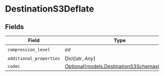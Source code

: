 # DestinationS3Deflate


## Fields

| Field                                                                                | Type                                                                                 | Required                                                                             | Description                                                                          |
| ------------------------------------------------------------------------------------ | ------------------------------------------------------------------------------------ | ------------------------------------------------------------------------------------ | ------------------------------------------------------------------------------------ |
| `compression_level`                                                                  | *int*                                                                                | :heavy_check_mark:                                                                   | N/A                                                                                  |
| `additional_properties`                                                              | Dict[str, *Any*]                                                                     | :heavy_minus_sign:                                                                   | N/A                                                                                  |
| `codec`                                                                              | [Optional[models.DestinationS3SchemasCodec]](../models/destinations3schemascodec.md) | :heavy_minus_sign:                                                                   | N/A                                                                                  |